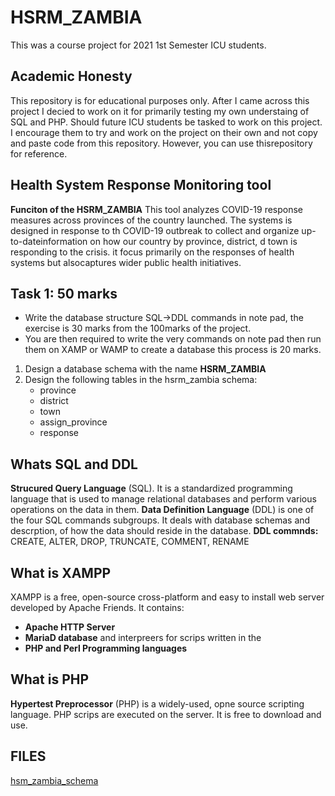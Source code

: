 # HSRM_ZAMBIA
This was a course project for 2021 1st Semester ICU students.
## Academic Honesty
This repository is for educational purposes only. After I came across this project I decied to work on it for primarily testing my own understaing of SQL and PHP.
Should future ICU students be tasked to work on this project. I encourage them to try and work on the project on their own and not copy and paste code from this repository.
However, you can use thisrepository for reference.

## Health System Response Monitoring tool
**Funciton of the HSRM_ZAMBIA**
This tool analyzes COVID-19 response measures across provinces of the country launched.
The systems is designed in response to th COVID-19 outbreak to collect and organize up-to-dateinformation on how our country by province, district,
d town is responding to the crisis. it focus primarily on the responses of health systems but alsocaptures wider public health initiatives.

## Task 1: 50 marks
- Write the database structure SQL->DDL commands in note pad, the exercise is 30 marks from the 100marks of the project.
- You are then required to write the very commands on note pad then run them on XAMP or WAMP to create a database this process is 20 marks.
1. Design a database schema with the name **HSRM_ZAMBIA**
2. Design the following tables in the hsrm_zambia schema:
	- province
	- district
	- town
	- assign_province
	- response

## Whats SQL and DDL
**Strucured Query Language** (SQL). It is a standardized programming language that is used to manage relational databases and perform various operations on the data in them.
**Data Definition Language** (DDL) is one of the four SQL commands subgroups. It deals with database schemas and descrption, of how the data should reside in the database.
**DDL commnds:**  CREATE, ALTER, DROP, TRUNCATE, COMMENT, RENAME

## What is XAMPP
XAMPP is a free, open-source cross-platform and easy to install web server developed by Apache Friends. It contains:
* **Apache HTTP Server**
* **MariaD database** and interpreers for scrips written in the
* **PHP and Perl Programming languages**

## What is PHP
**Hypertest Preprocessor** (PHP) is a widely-used, opne source scripting language. PHP scrips are executed on the server. It is free to download and use.

## FILES
[hsm_zambia_schema](./hsrm_zambia_schema.txt)
